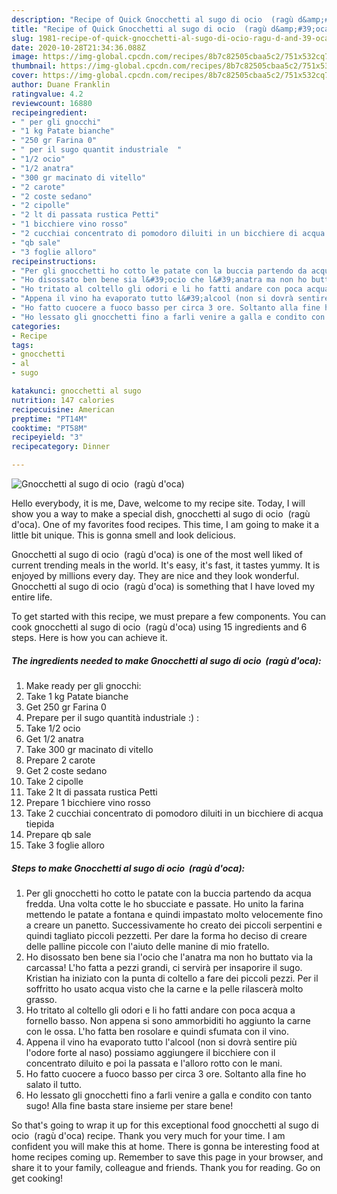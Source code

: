 ```yaml
---
description: "Recipe of Quick Gnocchetti al sugo di ocio  (ragù d&amp;#39;oca)"
title: "Recipe of Quick Gnocchetti al sugo di ocio  (ragù d&amp;#39;oca)"
slug: 1981-recipe-of-quick-gnocchetti-al-sugo-di-ocio-ragu-d-and-39-oca
date: 2020-10-28T21:34:36.088Z
image: https://img-global.cpcdn.com/recipes/8b7c82505cbaa5c2/751x532cq70/gnocchetti-al-sugo-di-ocio-ragu-doca-recipe-main-photo.jpg
thumbnail: https://img-global.cpcdn.com/recipes/8b7c82505cbaa5c2/751x532cq70/gnocchetti-al-sugo-di-ocio-ragu-doca-recipe-main-photo.jpg
cover: https://img-global.cpcdn.com/recipes/8b7c82505cbaa5c2/751x532cq70/gnocchetti-al-sugo-di-ocio-ragu-doca-recipe-main-photo.jpg
author: Duane Franklin
ratingvalue: 4.2
reviewcount: 16880
recipeingredient:
- " per gli gnocchi"
- "1 kg Patate bianche"
- "250 gr Farina 0"
- " per il sugo quantit industriale  "
- "1/2 ocio"
- "1/2 anatra"
- "300 gr macinato di vitello"
- "2 carote"
- "2 coste sedano"
- "2 cipolle"
- "2 lt di passata rustica Petti"
- "1 bicchiere vino rosso"
- "2 cucchiai concentrato di pomodoro diluiti in un bicchiere di acqua tiepida"
- "qb sale"
- "3 foglie alloro"
recipeinstructions:
- "Per gli gnocchetti ho cotto le patate con la buccia partendo da acqua fredda. Una volta cotte le ho sbucciate e passate. Ho unito la farina mettendo le patate a fontana e quindi impastato molto velocemente fino a creare un panetto. Successivamente ho creato dei piccoli serpentini e quindi tagliato piccoli pezzetti. Per dare la forma ho deciso di creare delle palline piccole con l&#39;aiuto delle manine di mio fratello."
- "Ho disossato ben bene sia l&#39;ocio che l&#39;anatra ma non ho buttato via la carcassa! L&#39;ho fatta a pezzi grandi, ci servirà per insaporire il sugo. Kristian ha iniziato con la punta di coltello a fare dei piccoli pezzi. Per il soffritto ho usato acqua visto che la carne e la pelle rilascerà molto grasso."
- "Ho tritato al coltello gli odori e li ho fatti andare con poca acqua a fornello basso. Non appena si sono ammorbiditi ho aggiunto la carne con le ossa. L&#39;ho fatta ben rosolare e quindi sfumata con il vino."
- "Appena il vino ha evaporato tutto l&#39;alcool (non si dovrà sentire più l&#39;odore forte al naso) possiamo aggiungere il bicchiere con il concentrato diluito e poi la passata e l&#39;alloro rotto con le mani."
- "Ho fatto cuocere a fuoco basso per circa 3 ore. Soltanto alla fine ho salato il tutto."
- "Ho lessato gli gnocchetti fino a farli venire a galla e condito con tanto sugo! Alla fine basta stare insieme per stare bene!"
categories:
- Recipe
tags:
- gnocchetti
- al
- sugo

katakunci: gnocchetti al sugo 
nutrition: 147 calories
recipecuisine: American
preptime: "PT14M"
cooktime: "PT58M"
recipeyield: "3"
recipecategory: Dinner

---
```



![Gnocchetti al sugo di ocio  (ragù d&#39;oca)](https://img-global.cpcdn.com/recipes/8b7c82505cbaa5c2/751x532cq70/gnocchetti-al-sugo-di-ocio-ragu-doca-recipe-main-photo.jpg)

Hello everybody, it is me, Dave, welcome to my recipe site. Today, I will show you a way to make a special dish, gnocchetti al sugo di ocio  (ragù d&#39;oca). One of my favorites food recipes. This time, I am going to make it a little bit unique. This is gonna smell and look delicious.

Gnocchetti al sugo di ocio  (ragù d&#39;oca) is one of the most well liked of current trending meals in the world. It's easy, it's fast, it tastes yummy. It is enjoyed by millions every day. They are nice and they look wonderful. Gnocchetti al sugo di ocio  (ragù d&#39;oca) is something that I have loved my entire life.




To get started with this recipe, we must prepare a few components. You can cook gnocchetti al sugo di ocio  (ragù d&#39;oca) using 15 ingredients and 6 steps. Here is how you can achieve it.

<!--inarticleads1-->

##### The ingredients needed to make Gnocchetti al sugo di ocio  (ragù d&#39;oca):

1. Make ready  per gli gnocchi:
1. Take 1 kg Patate bianche
1. Get 250 gr Farina 0
1. Prepare  per il sugo quantità industriale :) :
1. Take 1/2 ocio
1. Get 1/2 anatra
1. Take 300 gr macinato di vitello
1. Prepare 2 carote
1. Get 2 coste sedano
1. Take 2 cipolle
1. Take 2 lt di passata rustica Petti
1. Prepare 1 bicchiere vino rosso
1. Take 2 cucchiai concentrato di pomodoro diluiti in un bicchiere di acqua tiepida
1. Prepare qb sale
1. Take 3 foglie alloro




<!--inarticleads2-->

##### Steps to make Gnocchetti al sugo di ocio  (ragù d&#39;oca):

1. Per gli gnocchetti ho cotto le patate con la buccia partendo da acqua fredda. Una volta cotte le ho sbucciate e passate. Ho unito la farina mettendo le patate a fontana e quindi impastato molto velocemente fino a creare un panetto. Successivamente ho creato dei piccoli serpentini e quindi tagliato piccoli pezzetti. Per dare la forma ho deciso di creare delle palline piccole con l&#39;aiuto delle manine di mio fratello.
1. Ho disossato ben bene sia l&#39;ocio che l&#39;anatra ma non ho buttato via la carcassa! L&#39;ho fatta a pezzi grandi, ci servirà per insaporire il sugo. Kristian ha iniziato con la punta di coltello a fare dei piccoli pezzi. Per il soffritto ho usato acqua visto che la carne e la pelle rilascerà molto grasso.
1. Ho tritato al coltello gli odori e li ho fatti andare con poca acqua a fornello basso. Non appena si sono ammorbiditi ho aggiunto la carne con le ossa. L&#39;ho fatta ben rosolare e quindi sfumata con il vino.
1. Appena il vino ha evaporato tutto l&#39;alcool (non si dovrà sentire più l&#39;odore forte al naso) possiamo aggiungere il bicchiere con il concentrato diluito e poi la passata e l&#39;alloro rotto con le mani.
1. Ho fatto cuocere a fuoco basso per circa 3 ore. Soltanto alla fine ho salato il tutto.
1. Ho lessato gli gnocchetti fino a farli venire a galla e condito con tanto sugo! Alla fine basta stare insieme per stare bene!




So that's going to wrap it up for this exceptional food gnocchetti al sugo di ocio  (ragù d&#39;oca) recipe. Thank you very much for your time. I am confident you will make this at home. There is gonna be interesting food at home recipes coming up. Remember to save this page in your browser, and share it to your family, colleague and friends. Thank you for reading. Go on get cooking!
